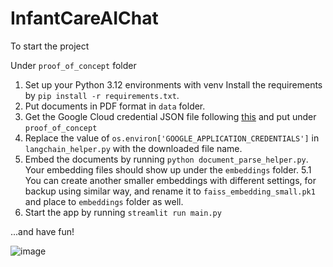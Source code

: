 # InfantCareAIChat

To start the project

Under `proof_of_concept` folder

1. Set up your Python 3.12 environments with venv Install the requirements by `pip install -r requirements.txt`.
2. Put documents in PDF format in `data` folder.
3. Get the Google Cloud credential JSON file following [this](https://stackoverflow.com/questions/46287267/how-can-i-get-the-file-service-account-json-for-google-translate-api) and put under `proof_of_concept`
4. Replace the value of `os.environ['GOOGLE_APPLICATION_CREDENTIALS']` in `langchain_helper.py` with the downloaded file name.
5. Embed the documents by running `python document_parse_helper.py`. Your embedding files should show up under the `embeddings` folder.
5.1 You can create another smaller embeddings with different settings, for backup using similar way, and rename it to `faiss_embedding_small.pk1` and place to `embeddings` folder as well.
6. Start the app by running `streamlit run main.py`

...and have fun!

![image](https://github.com/isabellachen3988/InfantCareAIChat/assets/50829041/d3e6644a-5f90-4a1d-be1c-7068092d063a)

